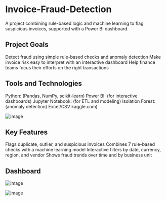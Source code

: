# Invoice-Fraud-Detection
A project combining rule-based logic and machine learning to flag suspicious invoices, supported with a Power BI dashboard.

## Project Goals

Detect fraud using simple rule-based checks and anomaly detection
Make invoice risk easy to interpret with an interactive dashboard
Help finance teams focus their efforts on the right transactions

## Tools and Technologies

Python: (Pandas, NumPy, scikit-learn)
Power BI: (for interactive dashboards)
Jupyter Notebook: (for ETL and modeling)
Isolation Forest: (anomaly detection)
Excel/CSV kaggle.com)

![image](https://github.com/user-attachments/assets/867eb819-9140-423d-830a-b5e4e6ea243b)

## Key Features

Flags duplicate, outlier, and suspicious invoices
Combines 7 rule-based checks with a machine learning model
Interactive filters by date, currency, region, and vendor
Shows fraud trends over time and by business unit

## Dashboard

![image](https://github.com/user-attachments/assets/a12653b0-efa1-4eee-a9ae-3ccde287a2fa)

![image](https://github.com/user-attachments/assets/bab86c29-2f36-4a57-b77a-2c9735ebd11c)

